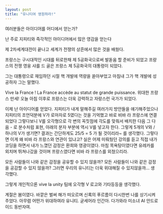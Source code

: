 ```yaml
---
layout: post
title: "유니티여 영원하라!"
---
```


여러분들은 아이디어를 어디에서 얻는가?

난 주로 지피티와 즉각적인 아이디어에서 많은 영감을 얻는다

제 2차세계대전이 끝나고 세계가 전쟁의 상흔에서 많은 것을 배웠다.

프랑스는 구시대적인 시대를 뒤로한채 제 5공화국으로써 발돋움 할 준비가 되었고 프랑스의 전쟁 영웅 샤를 드 골은 프랑스 제 5공화국의 대통령이 되었다.

그는 대통령으로 재임하던 시절 핵 개발에 역량을 쏟아부었고 마침내 그가 핵 개발에 성공하자 그는 말했다.

Vive la France ! La France accède au statut de grande puissance.
위대한 프랑스 만세! 오늘 아침 이후로 프랑스는 더욱 강력하고 자랑스런 국가가 되었다.

이제 난 아이디어를 얻었다.
지피티가 내게 말해주길 여러가지 방안들을 얘기해주었으나 지피티의 조언덕분에 V가 로마자로 5였다는 것을 기억했고 바로 비바 라 프랑스에 연결되었다
그렇다보니 V를 오각형으로 각 변의 꼭짓점에 각도를 맞춰서 배치한 다음 그 다음 - 로 분수처럼 표현, 아래의 분자 부분에 역시 V를 넣고자 한다.
그렇게 5개의 V와 / 하나의 V가 생기면? 결과는 간단하게도 25/5 = 5 가 될 것이리라~ 를 생각했다.
그렇다면 이게 왜 비바 라 프랑스와 연관이 있냐고?
실은 어제 미뤄뒀던 강의를 듣고 직접 내가 코딩을 하면서 내가 느꼈던 감정은 환희와 영광이였다.
마침 목욕탕이였다면 유레카를 외치며 뛰쳐나갔을 것이며
프랑스였다면 비바 라 프랑스를 외쳤으리라.

모든 사람들이 나와 같은 감정을 공유할 수 있지 않을까? 모든 사람들이 나와 같은 감정을 공감할 수 있지 않을까?
그러면 우리의 유니티는 더욱 위대해질 수 있지않을까... 생각했다.

그렇게 개인적으론 vive la unity 팀에 오각형 V 로고와 기타등등을 생각했다.

계절은 봄이였다. 바깥은 벌써 해가 떠오르며 신록의 푸르름이 다시한번 나를 상기시켜주었다.
아무렴 어떤가 위대하여라 유니티. 굳세어라 인간아. 다가와라 미소녀 AI 안드로이드 동반자여.
